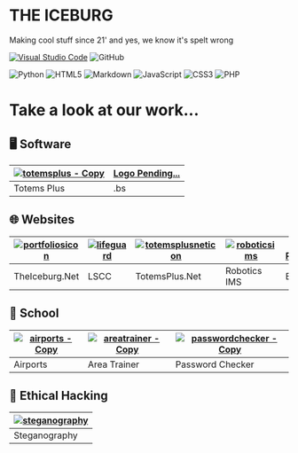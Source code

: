 # THE ICEBURG

Making cool stuff since 21' and yes, we know it's spelt wrong 

[![Visual Studio Code](https://img.shields.io/badge/Visual%20Studio%20Code-0078d7.svg?style=for-the-badge&logo=visual-studio-code&logoColor=white)](https://code.visualstudio.com/)
![GitHub](https://img.shields.io/badge/github-%23121011.svg?style=for-the-badge&logo=github&logoColor=white)

![Python](https://img.shields.io/badge/python-3670A0?style=for-the-badge&logo=python&logoColor=ffdd54)
![HTML5](https://img.shields.io/badge/html5-%23E34F26.svg?style=for-the-badge&logo=html5&logoColor=white)
![Markdown](https://img.shields.io/badge/markdown-%23000000.svg?style=for-the-badge&logo=markdown&logoColor=white)
![JavaScript](https://img.shields.io/badge/javascript-%23323330.svg?style=for-the-badge&logo=javascript&logoColor=%23F7DF1E)
![CSS3](https://img.shields.io/badge/css3-%231572B6.svg?style=for-the-badge&logo=css3&logoColor=white)
![PHP](https://img.shields.io/badge/PHP-777BB4?style=for-the-badge&logo=php&logoColor=white)

# Take a look at our work...

## 🖥️ Software
| [![totemsplus - Copy](https://user-images.githubusercontent.com/67003539/181241302-84971b1d-79d6-4521-98c9-1aa833037e6b.png)](https://github.com/The-Iceburg/TotemsPlus) | [Logo Pending...](https://github.com/The-Iceburg/.bs) |
| ----------- | --- |
| Totems Plus | .bs |

## 🌐 Websites
| [![portfoliosicon](https://user-images.githubusercontent.com/67003539/196788798-533573f1-e2ee-466e-8df9-da567d3fee00.png)](https://github.com/The-Iceburg/TheIceburg.Net) | [![lifeguard](https://user-images.githubusercontent.com/67003539/196786827-133c0b1e-42fe-453e-aa73-cef9eb2f254d.png)](https://github.com/The-Iceburg/Lifesaving-Competition-Calculator) | [![totemsplusneticon](https://user-images.githubusercontent.com/67003539/212381542-3df4bc57-5376-4bd0-852f-2139d0fff563.png)](https://github.com/The-Iceburg/TotemsPlus.Net) | [![roboticsims](https://github.com/The-Iceburg/.github/assets/67003539/cc08fb34-49d5-465a-b085-86af3aafed38)](https://github.com/The-Iceburg/Robotics-IMS) | [Logo Pending...](https://github.com/The-Iceburg/Bit-Smart) |
| -------------- | ---- | -------------- | ------------ | --------- |
| TheIceburg.Net | LSCC | TotemsPlus.Net | Robotics IMS | Bit-Smart |

## 🏫 School
| [![airports - Copy](https://user-images.githubusercontent.com/67003539/181241372-2044569a-9fae-4413-a4c5-a52c67b2795c.png)](https://github.com/The-Iceburg/Airports) | [![areatrainer - Copy](https://user-images.githubusercontent.com/67003539/181241405-9a9c9efa-168a-49b2-bdf8-de89ca90a0a8.png)](https://github.com/The-Iceburg/Area-Trainer) | [![passwordchecker - Copy](https://user-images.githubusercontent.com/67003539/181241457-676b46f5-3f3d-4522-a70a-34a9545f744b.png)](https://github.com/The-Iceburg/Password-Checker) |
| -------- | ------------ | ---------------- |
| Airports | Area Trainer | Password Checker |

## 👾 Ethical Hacking
| [![steganography](https://user-images.githubusercontent.com/67003539/181245557-52acd31b-6500-48a1-8846-5b477a9353ab.png)](https://github.com/The-Iceburg/Steganography) |
| ------------- |
| Steganography |
